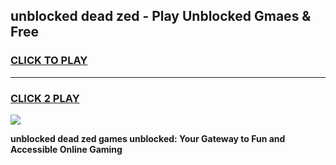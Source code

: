 
## unblocked dead zed - Play Unblocked Gmaes & Free
<h3>
<a href="https://news.freeplayer.one?title=unblocked_dead_zed&ref=16F">CLICK TO PLAY</a></h3>
<hr>

<h3>
<a href="https://news.freeplayer.one?title=unblocked_dead_zed&ref=16F">CLICK 2 PLAY</a>
  
</h3>

<a href="https://news.freeplayer.one?title=unblocked_dead_zed&ref=16F/"><img src="https://clearcache.store/games.png"></a>


**unblocked dead zed games unblocked: Your Gateway to Fun and Accessible Online Gaming**
